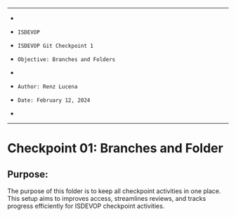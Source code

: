 **********************************************************************
*
*     ISDEVOP
*     ISDEVOP Git Checkpoint 1
*     Objective: Branches and Folders
*     
*     Author: Renz Lucena
*     Date: February 12, 2024
*     
**********************************************************************

# Checkpoint 01: Branches and Folder
## Purpose:
The purpose of this folder is to keep all checkpoint activities in one place. This setup aims to improves access, streamlines reviews, and tracks progress efficiently for ISDEVOP checkpoint activities.
